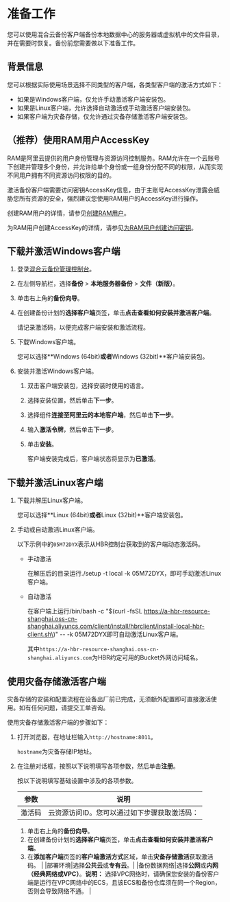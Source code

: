 # 准备工作

您可以使用混合云备份客户端备份本地数据中心的服务器或虚拟机中的文件目录，并在需要时恢复。备份前您需要做以下准备工作。

## 背景信息

您可以根据实际使用场景选择不同类型的客户端，各类型客户端的激活方式如下：

-   如果是Windows客户端，仅允许手动激活客户端安装包。
-   如果是Linux客户端，允许选择自动激活或手动激活客户端安装包。
-   如果客户端为灾备存储，仅允许通过灾备存储激活客户端安装包。

## （推荐）使用RAM用户AccessKey

RAM是阿里云提供的用户身份管理与资源访问控制服务。RAM允许在一个云账号下创建并管理多个身份，并允许给单个身份或一组身份分配不同的权限，从而实现不同用户拥有不同资源访问权限的目的。

激活备份客户端需要访问密钥AccessKey信息，由于主账号AccessKey泄露会威胁您所有资源的安全，强烈建议您使用RAM用户的AccessKey进行操作。

创建RAM用户的详情，请参见[创建RAM用户](/cn.zh-CN/用户管理/创建RAM用户.md)。

为RAM用户创建AccessKey的详情，请参见[为RAM用户创建访问密钥](/cn.zh-CN/安全设置/访问密钥/为RAM用户创建访问密钥.md)。

## 下载并激活Windows客户端

1.  登录[混合云备份管理控制台](https://hbr.console.aliyun.com)。

2.  在左侧导航栏，选择**备份** \> **本地服务器备份** \> **文件（新版）**。

3.  单击右上角的**备份向导**。

4.  在创建备份计划的**选择客户端**页签，单击**点击查看如何安装并激活客户端**。

    请记录激活码，以便完成客户端安装和激活流程。

5.  下载Windows客户端。

    您可以选择**Windows \(64bit\)**或者**Windows \(32bit\)**客户端安装包。

6.  安装并激活Windows客户端。

    1.  双击客户端安装包，选择安装时使用的语言。

    2.  选择安装位置，然后单击**下一步**。

    3.  选择组件**连接至阿里云的本地客户端**，然后单击**下一步**。

    4.  输入**激活令牌**，然后单击**下一步**。

    5.  单击**安装**。

        客户端安装完成后，客户端状态将显示为**已激活**。


## 下载并激活Linux客户端

1.  下载并解压Linux客户端。

    您可以选择**Linux \(64bit\)**或者**Linux \(32bit\)**客户端安装包。

2.  手动或自动激活Linux客户端。

    以下示例中的`05M72DYX`表示从HBR控制台获取到的客户端动态激活码。

    -   手动激活

        在解压后的目录运行./setup -t local -k 05M72DYX，即可手动激活Linux客户端。

    -   自动激活

        在客户端上运行/bin/bash -c "$\(curl -fsSL https://a-hbr-resource-shanghai.oss-cn-shanghai.aliyuncs.com/client/install/hbrclient/install-local-hbr-client.sh\)" -- -k 05M72DYX即可自动激活Linux客户端。

        其中`https://a-hbr-resource-shanghai.oss-cn-shanghai.aliyuncs.com`为HBR约定可用的Bucket外网访问域名。


## 使用灾备存储激活客户端

灾备存储的安装和配置流程在设备出厂前已完成，无须额外配置即可直接激活使用。如有任何问题，请提交工单咨询。

使用灾备存储激活客户端的步骤如下：

1.  打开浏览器，在地址栏输入`http://hostname:8011`。

    `hostname`为灾备存储IP地址。

2.  在注册对话框，按照以下说明填写各项参数，然后单击**注册**。

    按以下说明填写基础设置中涉及的各项参数。

    |参数|说明|
    |--|--|
    |激活码|云资源访问ID。您可以通过如下步骤获取激活码：

    1.  单击右上角的**备份向导**。
    2.  在创建备份计划的**选择客户端**页签，单击**点击查看如何安装并激活客户端**。
    3.  在**添加客户端**页签的**客户端激活方式**区域，单击**灾备存储激活**获取激活码。 |
    |部署环境|选择**公共云**或**专有云**。|
    |备份数据网络|选择**公网**或**内网（经典网络或VPC）**。**说明：** 选择VPC网络时，请确保您安装的备份客户端是运行在VPC网络中的ECS，且该ECS和备份仓库须在同一个Region，否则会导致网络不通。 |


